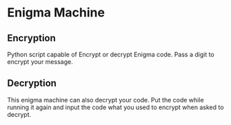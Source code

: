# Enigma Machine

## Encryption
Python script capable of Encrypt or decrypt Enigma code. Pass a digit to encrypt your message. 

## Decryption
This enigma machine can also decrypt your code. Put the code while running it again and input the code what you used to encrypt when asked to decrypt.
